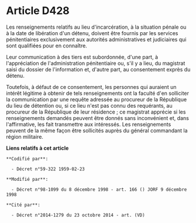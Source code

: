 # Article D428

Les renseignements relatifs au lieu d'incarcération, à la situation pénale ou à la date de libération d'un détenu, doivent
être fournis  par les services pénitentiaires exclusivement aux autorités administratives et judiciaires qui sont qualifiées
pour en connaître.

Leur communication à des tiers est subordonnée, d'une part, à l'appréciation de l'administration pénitentiaire ou, s'il y a
lieu, du magistrat saisi du dossier de l'information et, d'autre part, au consentement exprès du détenu.

Toutefois, à défaut de ce consentement, les personnes qui auraient un intérêt légitime à obtenir de tels renseignements ont
la faculté d'en solliciter la communication par une requête adressée au procureur de la République du lieu de détention ou,
si ce lieu n'est pas connu des requérants, au procureur de la République de leur résidence ; ce magistrat apprécie si les
renseignements demandés peuvent être donnés sans inconvénient et, dans l'affirmative, les fait transmettre aux intéressés.
Les renseignements peuvent de la même façon être sollicités auprès du général commandant la région militaire.

**Liens relatifs à cet article**

	**Codifié par**:

	  - Décret n°59-322 1959-02-23

	**Modifié par**:

	  - Décret n°98-1099 du 8 décembre 1998 - art. 166 () JORF 9 décembre 1998

	**Cité par**:

	  - Décret n°2014-1279 du 23 octobre 2014 - art. (VD)
